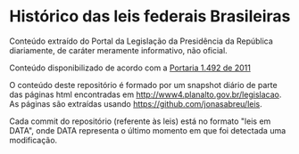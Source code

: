 # Histórico das leis federais Brasileiras

Conteúdo extraído do Portal da Legislação da Presidência da República diariamente, de caráter meramente informativo, não oficial.

Conteúdo disponibilizado de acordo com a [Portaria 1.492 de 2011](http://www.planalto.gov.br/ccivil_03/Portaria/P1492-11-ccivil.htm)

O conteúdo deste repositório é formado por um snapshot diário de parte das páginas html encontradas em <http://www4.planalto.gov.br/legislacao>. As páginas são extraídas usando <https://github.com/jonasabreu/leis>.

Cada commit do repositório (referente às leis) está no formato "leis em DATA", onde DATA representa o último momento em que foi detectada uma modificação.

